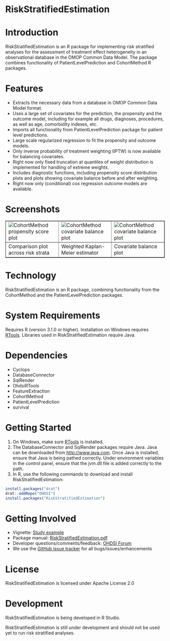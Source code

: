 RiskStratifiedEstimation
===========

Introduction
============
RiskStratifiedEstimation is an R package for implementing risk stratified analyses for the assessment of treatment effect heterogeneity in an observational database in the OMOP Common Data Model. The package combines functionality of PatientLevelPrediction and CohortMethod R packages.

Features
========
- Extracts the necessary data from a database in OMOP Common Data Model format.
- Uses a large set of covariates for the prediction, the propensity and the outcome model, including for example all drugs, diagnoses, procedures, as well as age, comorbidity indexes, etc.
- Imports all functionality from PatientLevelPrediction package for patient level predictions.
- Large scale regularized regression to fit the propensity and outcome models.
- Only inverse probability of treatment weighting (IPTW) is now available for balancing covariates.
- Right now only fixed truncation at quantiles of weight distribution is implemented for handling of extreme weights.
- Includes diagnostic functions, including propensity score distribution plots and plots showing covariate balance before and after weighting.
- Right now only (conditional) cox regression outcome models are available.

Screenshots
===========
<table border = "">
<tr valign="top">
<td width = 33%>
  <img src="https://github.com/mi-erasmusmc/RiskStratifiedEstimation/blob/master/vignettes/comparisonPlot.jpeg" alt="CohortMethod propensity score plot" title="RiskStratifiedEstimation comparison plot" />
</td>
<td width = 33%>
 <img src="https://github.com/mi-erasmusmc/RiskStratifiedEstimation/blob/master/vignettes/KMPlot.jpeg" alt="CohortMethod covariate balance plot" title="RiskStratifiedEstimation weighted Kaplan-Meier estimate" />
</td>
<td width = 33%>
 <img src="https://github.com/mi-erasmusmc/RiskStratifiedEstimation/blob/master/vignettes/balancePlot.jpeg" alt="CohortMethod covariate balance plot" title="RiskStratifiedEstimation weighted Kaplan-Meier estimate" />
</td>
</tr><tr>
<td>Comparison plot across risk strata</td><td>Weighted Kaplan-Meier estimator</td><td>Covariate balance plot</td>
</tr>
</table>

Technology
============
RiskStratifiedEstimation is an R package, combining functionality from the CohortMethod and the PatientLevelPrediction packages.

System Requirements
============
Requires R (version 3.1.0 or higher). Installation on Windows requires [RTools](http://cran.r-project.org/bin/windows/Rtools/). Libraries used in RiskStratifiedEstimation require Java.

Dependencies
============
 * Cyclops
 * DatabaseConnector
 * SqlRender
 * OhdsiRTools
 * FeatureExtraction
 * CohortMethod
 * PatientLevelPrediction
 * survival

Getting Started
===============
1. On Windows, make sure [RTools](http://cran.r-project.org/bin/windows/Rtools/) is installed.
2. The DatabaseConnector and SqlRender packages require Java. Java can be downloaded from
<a href="http://www.java.com" target="_blank">http://www.java.com</a>. Once Java is installed, ensure that Java is being pathed correctly. Under environment variables in the control panel, ensure that the jvm.dll file is added correctly to the path.
3. In R, use the following commands to download and install RiskStratifiedEstimation:

  ```r
  install.packages("drat")
  drat::addRepo("OHDSI")
  install.packages("RiskStratifiedEstimation")
  ```

Getting Involved
=============
* Vignette: [Study example](https://github.com/mi-erasmusmc/RiskStratifiedEstimation/tree/master/inst/doc/StudyExample.pdf)
* Package manual: [RiskStratifiedEstimation.pdf](https://github.com/mi-erasmusmc/RiskStratifiedEstimation/blob/master/extras/RiskStratifiedEstimation-manual.pdf)
* Developer questions/comments/feedback: <a href="http://forums.ohdsi.org/c/developers">OHDSI Forum</a>
* We use the <a href="../../issues">GitHub issue tracker</a> for all bugs/issues/enhancements

License
=======
RiskStratifiedEstimation is licensed under Apache License 2.0

Development
===========
RiskStratifiedEstimation is being developed in R Studio.

RiskStratifiedEstimation is still under development and should not be used yet to run risk stratified analyses.

